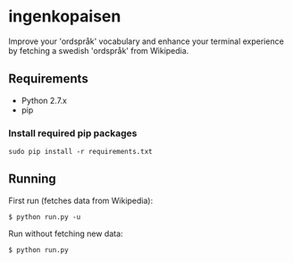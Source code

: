# ingenkopaisen
Improve your 'ordspråk' vocabulary and enhance your terminal experience by fetching a swedish 'ordspråk' from Wikipedia.
## Requirements
- Python 2.7.x
- pip

### Install required pip packages
```
sudo pip install -r requirements.txt
```

## Running
First run (fetches data from Wikipedia): 
```
$ python run.py -u
```
Run without fetching new data: 
```
$ python run.py
```

